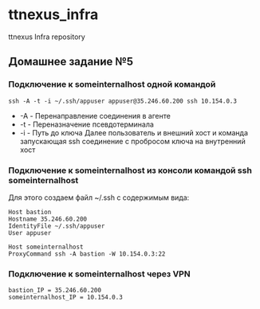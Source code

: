 # ttnexus_infra
ttnexus Infra repository

## Домашнее задание №5 

### Подключение к someinternalhost одной командой

```ssh -A -t -i ~/.ssh/appuser appuser@35.246.60.200 ssh 10.154.0.3```
 - -A - Перенаправление соединения в агенте
 - -t - Переназначение псевдотерминала
 - -i - Путь до ключа
 Далее пользователь и внешний хост и команда запускающая ssh соединение с пробросом ключа на внутренний хост

### Подключение к someinternalhost из консоли командой ssh someinternalhost

Для этого создаем файл ~/.ssh с содержимым вида:
```
Host bastion
Hostname 35.246.60.200
IdentityFile ~/.ssh/appuser
User appuser

Host someinternalhost
ProxyCommand ssh -A bastion -W 10.154.0.3:22
```
### Подключение к someinternalhost через VPN
```
bastion_IP = 35.246.60.200
someinternalhost_IP = 10.154.0.3
```

